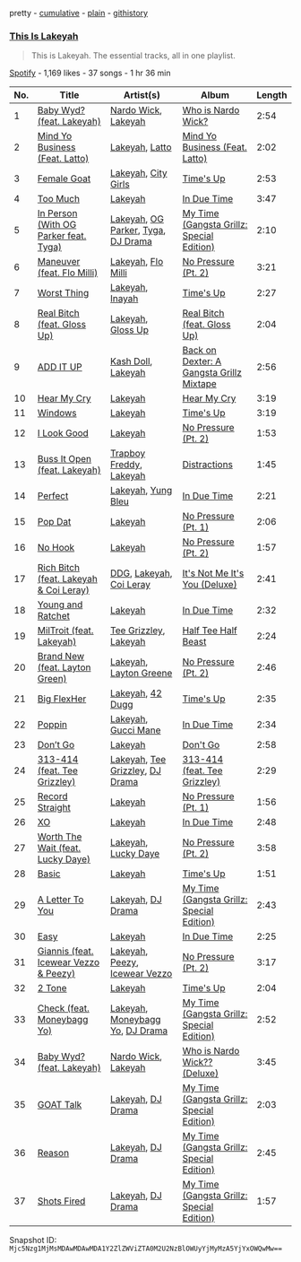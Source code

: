 pretty - [cumulative](/playlists/cumulative/37i9dQZF1DZ06evO4d2pdS.md) - [plain](/playlists/plain/37i9dQZF1DZ06evO4d2pdS) - [githistory](https://github.githistory.xyz/mackorone/spotify-playlist-archive/blob/main/playlists/plain/37i9dQZF1DZ06evO4d2pdS)

### [This Is Lakeyah](https://open.spotify.com/playlist/37i9dQZF1DZ06evO4d2pdS)

> This is Lakeyah\. The essential tracks, all in one playlist.

[Spotify](https://open.spotify.com/user/spotify) - 1,169 likes - 37 songs - 1 hr 36 min

| No. | Title | Artist(s) | Album | Length |
|---|---|---|---|---|
| 1 | [Baby Wyd? \(feat\. Lakeyah\)](https://open.spotify.com/track/080BnzVFYXgNR6f4jtyzkP) | [Nardo Wick](https://open.spotify.com/artist/0Njy6yR9LykNKYg9yE23QN), [Lakeyah](https://open.spotify.com/artist/77gMBvQ2frbQAPyCeoYGm7) | [Who is Nardo Wick?](https://open.spotify.com/album/338LPt19lJ2GiGmxDSOAtR) | 2:54 |
| 2 | [Mind Yo Business \(Feat\. Latto\)](https://open.spotify.com/track/5hR1PFUnx0uRkqYsW4Z4ja) | [Lakeyah](https://open.spotify.com/artist/77gMBvQ2frbQAPyCeoYGm7), [Latto](https://open.spotify.com/artist/3MdXrJWsbVzdn6fe5JYkSQ) | [Mind Yo Business \(Feat\. Latto\)](https://open.spotify.com/album/0NCupn1XlJsAHmUcCCGLQk) | 2:02 |
| 3 | [Female Goat](https://open.spotify.com/track/3GvtfWTRoialUPNCbDjdtI) | [Lakeyah](https://open.spotify.com/artist/77gMBvQ2frbQAPyCeoYGm7), [City Girls](https://open.spotify.com/artist/37hAfseJWi0G3Scife12Il) | [Time's Up](https://open.spotify.com/album/3N4tO5aWP6z6LH44hPPApi) | 2:53 |
| 4 | [Too Much](https://open.spotify.com/track/2sZmxXCO6mZCPTHd6DRcBH) | [Lakeyah](https://open.spotify.com/artist/77gMBvQ2frbQAPyCeoYGm7) | [In Due Time](https://open.spotify.com/album/3Oond2NSMqKhI5zseoD7Hu) | 3:47 |
| 5 | [In Person \(With OG Parker feat\. Tyga\)](https://open.spotify.com/track/0GYi1PEjtCPfXHPGnvs5ON) | [Lakeyah](https://open.spotify.com/artist/77gMBvQ2frbQAPyCeoYGm7), [OG Parker](https://open.spotify.com/artist/5hhgghBFkLDdMn93GW4x3I), [Tyga](https://open.spotify.com/artist/5LHRHt1k9lMyONurDHEdrp), [DJ Drama](https://open.spotify.com/artist/5oNgAs7j5XcBMzWv3HAnHG) | [My Time \(Gangsta Grillz: Special Edition\)](https://open.spotify.com/album/7fN9TVZE3JJFV7QqyVisnh) | 2:10 |
| 6 | [Maneuver \(feat\. Flo Milli\)](https://open.spotify.com/track/4bWGHob6LSJ6XV2NtEo5Zi) | [Lakeyah](https://open.spotify.com/artist/77gMBvQ2frbQAPyCeoYGm7), [Flo Milli](https://open.spotify.com/artist/08PvCOlef4xdOr20jFSTPd) | [No Pressure \(Pt\. 2\)](https://open.spotify.com/album/7qFvB2y0azbdCp9j1dyRai) | 3:21 |
| 7 | [Worst Thing](https://open.spotify.com/track/5FfInegP9g9CPjmfzZ7TuV) | [Lakeyah](https://open.spotify.com/artist/77gMBvQ2frbQAPyCeoYGm7), [Inayah](https://open.spotify.com/artist/2jomvyAKdqYYimeLl3XcdZ) | [Time's Up](https://open.spotify.com/album/3N4tO5aWP6z6LH44hPPApi) | 2:27 |
| 8 | [Real Bitch \(feat\. Gloss Up\)](https://open.spotify.com/track/4zH4kR30s4Cx6HMvodrf32) | [Lakeyah](https://open.spotify.com/artist/77gMBvQ2frbQAPyCeoYGm7), [Gloss Up](https://open.spotify.com/artist/7eDFwYpqsAROCZibWYr5C1) | [Real Bitch \(feat\. Gloss Up\)](https://open.spotify.com/album/6MUUM532DEcR697rck5n90) | 2:04 |
| 9 | [ADD IT UP](https://open.spotify.com/track/3yGkAxLoThYMYzoZcWMNwJ) | [Kash Doll](https://open.spotify.com/artist/3u579Gdap91lMptBSdXTpf), [Lakeyah](https://open.spotify.com/artist/77gMBvQ2frbQAPyCeoYGm7) | [Back on Dexter: A Gangsta Grillz Mixtape](https://open.spotify.com/album/1Jm12CDLPjD2FQHvUBQCNi) | 2:56 |
| 10 | [Hear My Cry](https://open.spotify.com/track/60ElfiVjf4AlzIq2BC5z1X) | [Lakeyah](https://open.spotify.com/artist/77gMBvQ2frbQAPyCeoYGm7) | [Hear My Cry](https://open.spotify.com/album/0JMoNRUAl0DJe7PP2d2eRz) | 3:19 |
| 11 | [Windows](https://open.spotify.com/track/0XgpqzcmMFapQ0kebq1EuD) | [Lakeyah](https://open.spotify.com/artist/77gMBvQ2frbQAPyCeoYGm7) | [Time's Up](https://open.spotify.com/album/3N4tO5aWP6z6LH44hPPApi) | 3:19 |
| 12 | [I Look Good](https://open.spotify.com/track/1qk4oqAEOI0cN8D1J9ato9) | [Lakeyah](https://open.spotify.com/artist/77gMBvQ2frbQAPyCeoYGm7) | [No Pressure \(Pt\. 2\)](https://open.spotify.com/album/7qFvB2y0azbdCp9j1dyRai) | 1:53 |
| 13 | [Buss It Open \(feat\. Lakeyah\)](https://open.spotify.com/track/0Ps4MNq0PYDasTbmF3Uorq) | [Trapboy Freddy](https://open.spotify.com/artist/2ZF0d4lkHLE6MIbVmpN6nN), [Lakeyah](https://open.spotify.com/artist/77gMBvQ2frbQAPyCeoYGm7) | [Distractions](https://open.spotify.com/album/2joAdhMvatZfWwfOSzzxLe) | 1:45 |
| 14 | [Perfect](https://open.spotify.com/track/7nOkNaXqygqopH34aDBmUl) | [Lakeyah](https://open.spotify.com/artist/77gMBvQ2frbQAPyCeoYGm7), [Yung Bleu](https://open.spotify.com/artist/3KNIG74xSTc3dj0TRy7pGX) | [In Due Time](https://open.spotify.com/album/3Oond2NSMqKhI5zseoD7Hu) | 2:21 |
| 15 | [Pop Dat](https://open.spotify.com/track/69IaTU22g3APresMDbF4g9) | [Lakeyah](https://open.spotify.com/artist/77gMBvQ2frbQAPyCeoYGm7) | [No Pressure \(Pt\. 1\)](https://open.spotify.com/album/3e9yHrVpvAh2xeIvG7WcQO) | 2:06 |
| 16 | [No Hook](https://open.spotify.com/track/2qPevuRQkYmm5dvJYWDCny) | [Lakeyah](https://open.spotify.com/artist/77gMBvQ2frbQAPyCeoYGm7) | [No Pressure \(Pt\. 2\)](https://open.spotify.com/album/7qFvB2y0azbdCp9j1dyRai) | 1:57 |
| 17 | [Rich Bitch \(feat\. Lakeyah & Coi Leray\)](https://open.spotify.com/track/0KIxQnTtdBtQmLA3oXzFEB) | [DDG](https://open.spotify.com/artist/0WK3H9OErSn5zKOkOV5egm), [Lakeyah](https://open.spotify.com/artist/77gMBvQ2frbQAPyCeoYGm7), [Coi Leray](https://open.spotify.com/artist/6AMd49uBDJfhf30Ak2QR5s) | [It's Not Me It's You \(Deluxe\)](https://open.spotify.com/album/4JUp6qReEgKfOP76grq6v0) | 2:41 |
| 18 | [Young and Ratchet](https://open.spotify.com/track/1O2vIEgUUDwzUpctAfeAlP) | [Lakeyah](https://open.spotify.com/artist/77gMBvQ2frbQAPyCeoYGm7) | [In Due Time](https://open.spotify.com/album/3Oond2NSMqKhI5zseoD7Hu) | 2:32 |
| 19 | [MilTroit \(feat\. Lakeyah\)](https://open.spotify.com/track/1K3LqqgTfHKyQfY0EMbnQF) | [Tee Grizzley](https://open.spotify.com/artist/6AUl0ykLLpvTktob97x9hO), [Lakeyah](https://open.spotify.com/artist/77gMBvQ2frbQAPyCeoYGm7) | [Half Tee Half Beast](https://open.spotify.com/album/1MPQSjOwfHFILDB3DGoyrp) | 2:24 |
| 20 | [Brand New \(feat\. Layton Green\)](https://open.spotify.com/track/6PBAfbHMqlHWOKon7Uyqdc) | [Lakeyah](https://open.spotify.com/artist/77gMBvQ2frbQAPyCeoYGm7), [Layton Greene](https://open.spotify.com/artist/02ZtVIjKL1PYLlMmP1sz0h) | [No Pressure \(Pt\. 2\)](https://open.spotify.com/album/7qFvB2y0azbdCp9j1dyRai) | 2:46 |
| 21 | [Big FlexHer](https://open.spotify.com/track/6Yw5G6x9tiuwzhgTiQtafh) | [Lakeyah](https://open.spotify.com/artist/77gMBvQ2frbQAPyCeoYGm7), [42 Dugg](https://open.spotify.com/artist/45gHcnDnMC15sgx3VL7ROG) | [Time's Up](https://open.spotify.com/album/3N4tO5aWP6z6LH44hPPApi) | 2:35 |
| 22 | [Poppin](https://open.spotify.com/track/2ALg7dHbjG6S2HrlRN8n6R) | [Lakeyah](https://open.spotify.com/artist/77gMBvQ2frbQAPyCeoYGm7), [Gucci Mane](https://open.spotify.com/artist/13y7CgLHjMVRMDqxdx0Xdo) | [In Due Time](https://open.spotify.com/album/3Oond2NSMqKhI5zseoD7Hu) | 2:34 |
| 23 | [Don’t Go](https://open.spotify.com/track/5de4ov0wqSliqRzzPIq1iw) | [Lakeyah](https://open.spotify.com/artist/77gMBvQ2frbQAPyCeoYGm7) | [Don't Go](https://open.spotify.com/album/6bcHeawDcb8LE6VWSdWh8H) | 2:58 |
| 24 | [313\-414 \(feat\. Tee Grizzley\)](https://open.spotify.com/track/7gW1UPdKgyEhUW6jDgP9sw) | [Lakeyah](https://open.spotify.com/artist/77gMBvQ2frbQAPyCeoYGm7), [Tee Grizzley](https://open.spotify.com/artist/6AUl0ykLLpvTktob97x9hO), [DJ Drama](https://open.spotify.com/artist/5oNgAs7j5XcBMzWv3HAnHG) | [313\-414 \(feat\. Tee Grizzley\)](https://open.spotify.com/album/6cmBaEBEeyzfI9dSCcGQc8) | 2:29 |
| 25 | [Record Straight](https://open.spotify.com/track/6i7mdZTIEUGD7jrc0xnPBV) | [Lakeyah](https://open.spotify.com/artist/77gMBvQ2frbQAPyCeoYGm7) | [No Pressure \(Pt\. 1\)](https://open.spotify.com/album/3e9yHrVpvAh2xeIvG7WcQO) | 1:56 |
| 26 | [XO](https://open.spotify.com/track/43yavpJdlpq8CcEs8nIdyg) | [Lakeyah](https://open.spotify.com/artist/77gMBvQ2frbQAPyCeoYGm7) | [In Due Time](https://open.spotify.com/album/3Oond2NSMqKhI5zseoD7Hu) | 2:48 |
| 27 | [Worth The Wait \(feat\. Lucky Daye\)](https://open.spotify.com/track/4suJgyiPJsJHEglKn6f2G1) | [Lakeyah](https://open.spotify.com/artist/77gMBvQ2frbQAPyCeoYGm7), [Lucky Daye](https://open.spotify.com/artist/5Vuvs6Py2JRU7WiFDVsI7J) | [No Pressure \(Pt\. 2\)](https://open.spotify.com/album/7qFvB2y0azbdCp9j1dyRai) | 3:58 |
| 28 | [Basic](https://open.spotify.com/track/6Gl7QRLReR3soZaOSQuKpc) | [Lakeyah](https://open.spotify.com/artist/77gMBvQ2frbQAPyCeoYGm7) | [Time's Up](https://open.spotify.com/album/3N4tO5aWP6z6LH44hPPApi) | 1:51 |
| 29 | [A Letter To You](https://open.spotify.com/track/0W512ZGCgkNqHW7ETE2YV7) | [Lakeyah](https://open.spotify.com/artist/77gMBvQ2frbQAPyCeoYGm7), [DJ Drama](https://open.spotify.com/artist/5oNgAs7j5XcBMzWv3HAnHG) | [My Time \(Gangsta Grillz: Special Edition\)](https://open.spotify.com/album/7fN9TVZE3JJFV7QqyVisnh) | 2:43 |
| 30 | [Easy](https://open.spotify.com/track/3jGmZsKbfRVHCVa2FAnHEP) | [Lakeyah](https://open.spotify.com/artist/77gMBvQ2frbQAPyCeoYGm7) | [In Due Time](https://open.spotify.com/album/3Oond2NSMqKhI5zseoD7Hu) | 2:25 |
| 31 | [Giannis \(feat\. Icewear Vezzo & Peezy\)](https://open.spotify.com/track/4wMsfCTbVOz1UuZTr7Vlcs) | [Lakeyah](https://open.spotify.com/artist/77gMBvQ2frbQAPyCeoYGm7), [Peezy](https://open.spotify.com/artist/6qQcyyo2dCSynZQCCTIWAK), [Icewear Vezzo](https://open.spotify.com/artist/1ZbmerOthZbxz5eR3c9Mn1) | [No Pressure \(Pt\. 2\)](https://open.spotify.com/album/7qFvB2y0azbdCp9j1dyRai) | 3:17 |
| 32 | [2 Tone](https://open.spotify.com/track/3Jnl2guSuAyunmKjC7OuO0) | [Lakeyah](https://open.spotify.com/artist/77gMBvQ2frbQAPyCeoYGm7) | [Time's Up](https://open.spotify.com/album/3N4tO5aWP6z6LH44hPPApi) | 2:04 |
| 33 | [Check \(feat\. Moneybagg Yo\)](https://open.spotify.com/track/3nOUWFEtWaBlhfh2no0zs7) | [Lakeyah](https://open.spotify.com/artist/77gMBvQ2frbQAPyCeoYGm7), [Moneybagg Yo](https://open.spotify.com/artist/3tJoFztHeIJkJWMrx0td2f), [DJ Drama](https://open.spotify.com/artist/5oNgAs7j5XcBMzWv3HAnHG) | [My Time \(Gangsta Grillz: Special Edition\)](https://open.spotify.com/album/7fN9TVZE3JJFV7QqyVisnh) | 2:52 |
| 34 | [Baby Wyd? \(feat\. Lakeyah\)](https://open.spotify.com/track/7Kv4cX2Uz8QltmYNUjjU5K) | [Nardo Wick](https://open.spotify.com/artist/0Njy6yR9LykNKYg9yE23QN), [Lakeyah](https://open.spotify.com/artist/77gMBvQ2frbQAPyCeoYGm7) | [Who is Nardo Wick?? \(Deluxe\)](https://open.spotify.com/album/25K3Kzv6hXfi3Mslv3El5i) | 3:45 |
| 35 | [GOAT Talk](https://open.spotify.com/track/3pSPOHc63HxnuD2bzA4Qdd) | [Lakeyah](https://open.spotify.com/artist/77gMBvQ2frbQAPyCeoYGm7), [DJ Drama](https://open.spotify.com/artist/5oNgAs7j5XcBMzWv3HAnHG) | [My Time \(Gangsta Grillz: Special Edition\)](https://open.spotify.com/album/7fN9TVZE3JJFV7QqyVisnh) | 2:03 |
| 36 | [Reason](https://open.spotify.com/track/52hWMRYetR1B4qm2GtLPCY) | [Lakeyah](https://open.spotify.com/artist/77gMBvQ2frbQAPyCeoYGm7), [DJ Drama](https://open.spotify.com/artist/5oNgAs7j5XcBMzWv3HAnHG) | [My Time \(Gangsta Grillz: Special Edition\)](https://open.spotify.com/album/7fN9TVZE3JJFV7QqyVisnh) | 2:45 |
| 37 | [Shots Fired](https://open.spotify.com/track/4dvJ4fo8Su6u3eW9oVekUK) | [Lakeyah](https://open.spotify.com/artist/77gMBvQ2frbQAPyCeoYGm7), [DJ Drama](https://open.spotify.com/artist/5oNgAs7j5XcBMzWv3HAnHG) | [My Time \(Gangsta Grillz: Special Edition\)](https://open.spotify.com/album/7fN9TVZE3JJFV7QqyVisnh) | 1:57 |

Snapshot ID: `Mjc5Nzg1MjMsMDAwMDAwMDA1Y2ZlZWViZTA0M2U2NzBlOWUyYjMyMzA5YjYxOWQwMw==`
